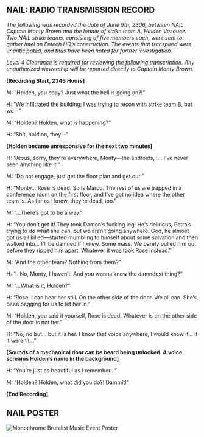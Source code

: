 ## NAIL: RADIO TRANSMISSION RECORD ##

*The following was recorded the date of June 9th, 2306, between NAIL Captain Monty Brown and the leader of strike team A, Holden Vasquez. Two NAIL strike teams, consisting of five members each, were sent to gather intel on Entech HQ’s construction. The events that transpired were unanticipated, and thus have been noted for further investigation.*

*Level 4 Clearance is required for reviewing the following transcription. Any unauthorized viewership will be reported directly to Captain Monty Brown.* 

 
**[Recording Start, 2346 Hours]**

M: “Holden, you copy? Just what the hell is going on?!” 

H: “We infiltrated the building; I was trying to recon with strike team B, but we--” 

M: “Holden? Holden, what is happening?” 

H: “Shit, hold on, they--”


**[Holden became unresponsive for the next two minutes]**


H: “Jesus, sorry, they’re everywhere, Monty—the androids, I... I’ve never seen anything like it.” 

M: “Do not engage, just get the floor plan and get out!” 

H: “Monty... Rose is dead. So is Marco. The rest of us are trapped in a conference room on the first floor, and I’ve got no idea where the other team is. As far as I know, they’re dead, too.” 

M: “...There’s got to be a way.” 

H: “You don’t get it! They took Damon’s fucking leg! He’s delirious, Petra’s trying to do what she can, but we aren’t going anywhere. God, he almost got us all killed—started mumbling to himself about some salvation and then walked into... I’ll be damned if I knew. Some mass. We barely pulled him out before they ripped him apart. Whatever it was took Rose instead.” 

M: “And the other team? Nothing from them?” 

H: “...No, Monty, I haven’t. And you wanna know the damndest thing?” 

M: “...What is it, Holden?” 

H: “Rose. I can hear her still. On the other side of the door. We all can. She’s been begging for us to let her in.” 

M: “Holden, you said it yourself, Rose is dead. Whatever is on the other side of the door is not her.” 

H: “No, no but... but it is her. I know that voice anywhere, I would know if... if it weren’t...” 


**[Sounds of a mechanical door can be heard being unlocked. A voice screams Holden’s name in the background]**


H: “You’re just as beautiful as I remember...” 

M: “Holden? Holden, what did you do?! Dammit!” 

**[End Recording]**


## NAIL POSTER ##
![Monochrome Brutalist Music Event Poster](https://github.com/user-attachments/assets/42171434-3f0e-470a-867b-8a0bc0126548)

